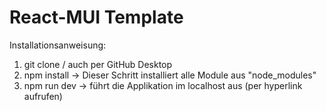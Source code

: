 # React-MUI Template

Installationsanweisung:

1. git clone / auch per GitHub Desktop
2. npm install -> Dieser Schritt installiert alle Module aus "node_modules"
3. npm run dev -> führt die Applikation im localhost aus (per hyperlink aufrufen)
